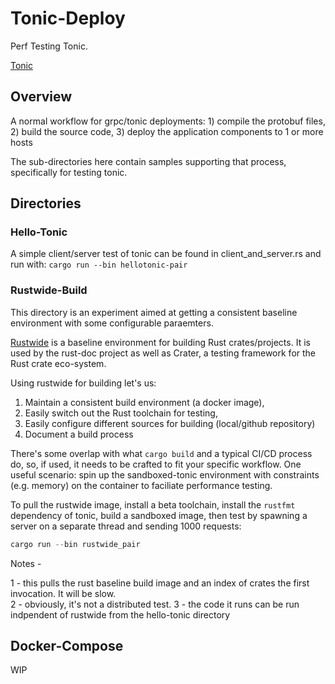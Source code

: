 # Tonic-Deploy 

Perf Testing Tonic.

[Tonic](https://github.com/hyperium/tonic) 

## Overview

A normal workflow for grpc/tonic deployments: 
    1) compile the protobuf files,  
    2) build the source code,
    3) deploy the application components to 1 or more hosts 

The sub-directories here contain samples supporting that process, specifically for testing tonic.

## Directories
### Hello-Tonic

A simple client/server test of tonic can be found in client_and_server.rs and run with: `cargo run --bin hellotonic-pair`

### Rustwide-Build 

This directory is an experiment aimed at getting a consistent baseline environment with some configurable paraemters.

[Rustwide](https://github.com/rust-lang/rustwide) is a baseline environment for building Rust crates/projects. It is used by the 
rust-doc project as well as Crater, a testing framework for the Rust crate eco-system.  

Using rustwide for building let's us:

1) Maintain a consistent build environment (a docker image),
2) Easily switch out the Rust toolchain for testing,
3) Easily configure different sources for building (local/github repository)
4) Document a build process

There's some overlap with what `cargo build` and a typical CI/CD process do, so, if used, it needs to be crafted to fit your specific workflow.  One useful scenario: spin up the sandboxed-tonic environment with constraints (e.g. memory) on the container to faciliate performance testing.


To pull the rustwide image, install a beta toolchain, install the `rustfmt` dependency of tonic, build a sandboxed image, then test by spawning a server on a separate thread and sending 1000 requests: 

```rust 
cargo run --bin rustwide_pair    
```
Notes - 

1 - this pulls the rust baseline build image and an index of crates the first invocation. It will be slow.  
2 - obviously, it's not a distributed test.
3 - the code it runs can be run indpendent of rustwide from the hello-tonic directory

## Docker-Compose 

WIP
